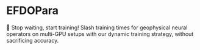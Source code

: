 # EFDOPara
🚀 Stop waiting, start training! Slash training times for geophysical neural operators on multi-GPU setups with our dynamic training strategy, without sacrificing accuracy.
